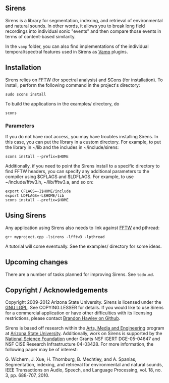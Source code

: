 ## Sirens
Sirens is a library for segmentation, indexing, and retrieval of environmental and natural sounds. In other words, it allows you to break long field recordings into individual sonic "events" and then compare those events in terms of content-based similarity.

In the `vamp` folder, you can also find implementations of the individual temporal/spectral features used in Sirens as [Vamp](http://vamp-plugins.org) plugins. 

## Installation
Sirens relies on [FFTW](http://www.fftw.org) (for spectral analysis) and [SCons](http://www.scons.org) (for installation). To install, perform the following command in the project's directory:

	sudo scons install

To build the applications in the examples/ directory, do

	scons

### Parameters
If you do not have root access, you may have troubles installing Sirens. In this case, you can put the library in a custom directory. For example, to put the library in ~/lib and the includes in ~/include/sirens:

	scons install --prefix=$HOME

Additionally, if you need to point the Sirens install to a specific directory to find FFTW headers, you can specify any additional parameters to the compiler using $CFLAGS and $LDFLAGS. For example, to use ~/include/fftw3.h, ~/lib/fftw3.a, and so on:

	export CFLAGS=-I$HOME/include
	export LDFLAGS=-L$HOME/lib
	scons install --prefix=$HOME

## Using Sirens
Any application using Sirens also needs to link against [FFTW](http://www.fftw.org) and pthread:

	g++ myproject.cpp -lsirens -lfftw3 -lpthread

A tutorial will come eventually. See the examples/ directory for some ideas.

## Upcoming changes
There are a number of tasks planned for improving Sirens. See `todo.md`.
 
## Copyright / Acknowledgements
Copyright 2009-2012 Arizona State University. Sirens is licensed under the [GNU LGPL](http://creativecommons.org/licenses/LGPL/2.1/). See COPYING.LESSER for details. If you would like to use Sirens for a commercial application or have other difficulties with its licensing restrictions, please contact [Brandon Hawley on Github](http://www.github.com/plant/).

Sirens is based off research within the [Arts, Media and Engineering](http://ame.asu.edu/) program at [Arizona State University](http://asu.edu/). Additionally, work on Sirens is supported by the [National Science Foundation](http://www.nsf.gov/) under Grants NSF IGERT DGE-05-04647 and NSF CISE Research Infrastructure 04-03428. For more information, the following paper may be of interest: 

G. Wichern, J. Xue, H. Thornburg, B. Mechtley, and A. Spanias, Segmentation, indexing, and retrieval for environmental and natural sounds, IEEE Transactions on Audio, Speech, and Language Processing, vol. 18, no. 3, pp. 688-707, 2010.

